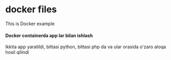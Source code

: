 # docker files
This is Docker example
<h4>Docker containerda app lar bilan ishlash</h4>
<p>Ikkita app yaratildi, bittasi python, bittasi php da va ular orasida o'zaro aloqa hosil qilindi</p>